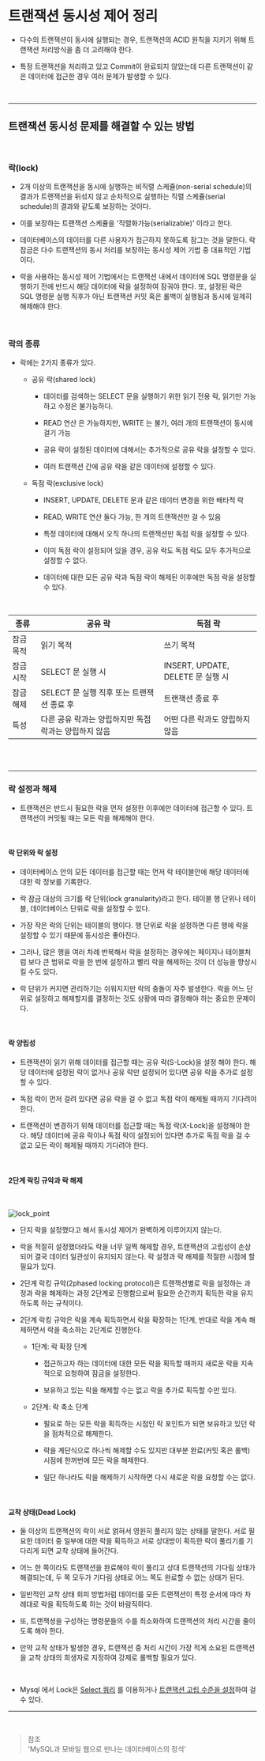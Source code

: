 # 트랜잭션 동시성 제어 정리

- 다수의 트랜잭션이 동시에 실행되는 경우, 트랜잭션의 ACID 원칙을 지키기 위해 트랜잭션 처리방식을 좀 더 고려해야 한다.

- 특정 트랜잭션을 처리하고 있고 Commit이 완료되지 않았는데 다른 트랜잭션이 같은 데이터에 접근한 경우 여러 문제가 발생할 수 있다.

<br>

---

## 트랜잭션 동시성 문제를 해결할 수 있는 방법

<br>

### **락(lock)**

- 2개 이상의 트랜잭션을 동시에 실행하는 비직렬 스케쥴(non-serial schedule)의 결과가 트랜잭션을 뒤섞지 않고 순차적으로 실행하는 직렬 스케쥴(serial schedule)의 결과와 같도록 보장하는 것이다.

- 이를 보장하는 트랜잭션 스케쥴을 '직렬화가능(serializable)' 이라고 한다.

- 데이터베이스의 데이터를 다른 사용자가 접근하지 못하도록 잠그는 것을 말한다. 락 잠금은 다수 트랜잭션의 동시 처리를 보장하는 동시성 제어 기법 중 대표적인 기법이다.

- 락을 사용하는 동시성 제어 기법에서는 트랜잭션 내에서 데이터에 SQL 명령문을 실행하기 전에 반드시 해당 데이터에 락을 설정하여 잠궈야 한다. 또, 설정된 락은 SQL 명령문 실행 직후가 아닌 트랜잭션 커밋 혹은 롤백이 실행됨과 동시에 일제히 해제해야 한다.

   <br>

### **락의 종류**

- 락에는 2가지 종류가 있다.

  - 공유 락(shared lock)

    - 데이터를 검색하는 SELECT 문을 실행하기 위한 읽기 전용 락, 읽기만 가능하고 수정은 불가능하다.

    - READ 연산 은 가능하지만, WRITE 는 불가, 여러 개의 트랜잭션이 동시에 걸기 가능

    - 공유 락이 설정된 데이터에 대해서는 추가적으로 공유 락을 설정할 수 있다.

    - 여러 트랜잭션 간에 공유 락을 같은 데이터에 설정할 수 있다.

  - 독점 락(exclusive lock)

    - INSERT, UPDATE, DELETE 문과 같은 데이터 변경을 위한 배타적 락

    - READ, WRITE 연산 둘다 가능, 한 개의 트랜잭션만 걸 수 있음

    - 특정 데이터에 대해서 오직 하나의 트랜잭션만 독점 락을 설정할 수 있다.

    - 이미 독점 락이 설정되어 있을 경우, 공유 락도 독점 락도 모두 추가적으로 설정할 수 없다.

    - 데이터에 대한 모든 공유 락과 독점 락이 해제된 이후에만 독점 락을 설정할 수 있다.

<br>

| 종류      | 공유 락                                               | 독점 락                           |
| --------- | ----------------------------------------------------- | --------------------------------- |
| 잠금 목적 | 읽기 목적                                             | 쓰기 목적                         |
| 잠금 시작 | SELECT 문 실행 시                                     | INSERT, UPDATE, DELETE 문 실행 시 |
| 잠금 해제 | SELECT 문 실행 직후 또는 트랜잭션 종료 후             | 트랜잭션 종료 후                  |
| 특성      | 다른 공유 락과는 양립하지만 독점 락과는 양립하지 않음 | 어떤 다른 락과도 양립하지 않음    |

<br>
<br>

---

### 락 설정과 해제

- 트랜잭션은 반드시 필요한 락을 먼저 설정한 이후에만 데이터에 접근할 수 있다. 트랜잭션이 커밋될 때는 모든 락을 해제해야 한다.

<br>

#### 락 단위와 락 설정

- 데이터베이스 안의 모든 데이터를 접근할 때는 먼저 락 테이블안에 해당 데이터에 대한 락 정보를 기록한다.

- 락 잠금 대상의 크기를 락 단위(lock granularity)라고 한다. 테이블 행 단위나 테이블, 데이터베이스 단위로 락을 설정할 수 있다.

- 가장 작은 락의 단위는 테이블의 행이다. 행 단위로 락을 설정하면 다른 행에 락을 설정할 수 있기 때문에 동시성은 좋아진다.

- 그러나, 많은 행을 여러 차례 반복해서 락을 설정하는 경우에는 페이지나 테이블처럼 보다 큰 범위로 락을 한 번에 설정하고 빨리 락을 해제하는 것이 더 성능을 향상시킬 수도 있다.

- 락 단위가 커지면 관리하기는 쉬워지지만 락의 충돌이 자주 발생한다. 락을 어느 단위로 설정하고 해제할지를 결정하는 것도 상황에 따라 결정해야 하는 중요한 문제이다.

<br>

#### 락 양립성

- 트랜잭션이 읽기 위해 데이터를 접근할 때는 공유 락(S-Lock)을 설정 해야 한다. 해당 데이터에 설정된 락이 없거나 공유 락만 설정되어 있다면 공유 락을 추가로 설정할 수 있다.

- 독점 락이 먼저 걸려 있다면 공유 락을 걸 수 없고 독점 락이 해제될 때까지 기다려야 한다.

- 트랜잭션이 변경하기 위해 데이터를 접근할 때는 독점 락(X-Lock)을 설정해야 한다. 해당 데이터에 공유 락이나 독점 락이 설정되어 있다면 추가로 독점 락을 걸 수 없고 모든 락이 해제될 때까지 기다려야 한다.

<br>

#### 2단계 락킹 규악과 락 해제

<br>

![lock_point](https://user-images.githubusercontent.com/50399804/124396818-e1c27980-dd46-11eb-9b0b-323b0c47bb24.png)

- 단지 락을 설정했다고 해서 동시성 제어가 완벽하게 이루어지지 않는다.

- 락을 적절히 설정했더라도 락을 너무 일찍 해제할 경우, 트랜잭션의 고립성이 손상되어 결국 데이터 일관성이 유지되지 않는다. 락 설정과 락 해제를 적절한 시점에 할 필요가 있다.

- 2단계 락킹 규악(2phased locking protocol)은 트랜잭션별로 락을 설정하는 과정과 락을 해제하는 과정 2단계로 진행함으로써 필요한 순간까지 획득한 락을 유지하도록 하는 규칙이다.

- 2단계 락킹 규악은 락을 계속 획득하면서 락을 확장하는 1단계, 반대로 락을 계속 해제하면서 락을 축소하는 2단계로 진행한다.

  - 1단계: 락 확장 단계

    - 접근하고자 하는 데이터에 대한 모든 락을 획득할 때까지 새로운 락을 지속적으로 요청하여 잠금을 설정한다.

    - 보유하고 있는 락을 해제할 수는 없고 락을 추가로 획득할 수만 있다.

  - 2단계: 락 축소 단계

    - 필요로 하는 모든 락을 획득하는 시점인 락 포인트가 되면 보유하고 있던 락을 점차적으로 해제한다.

    - 락을 계단식으로 하나씩 해제할 수도 있지만 대부분 완료(커밋 혹은 롤백) 시점에 한꺼번에 모든 락을 해제한다.

    - 일단 하나라도 락을 해제하기 시작하면 다시 새로운 락을 요청할 수는 없다.

<br>

#### 교착 상태(Dead Lock)

- 둘 이상의 트랜잭션의 락이 서로 얽혀서 영원히 풀리지 않는 상태를 말한다. 서로 필요한 데이터 중 일부에 대한 락을 획득하고 서로 상대방이 획득한 락이 풀리기를 기다리게 되면 교착 상태에 들어간다.

- 어느 한 쪽이라도 트랜잭션을 완료해야 락이 풀리고 상대 트랜잭션의 기다림 상태가 해결되는데, 두 쪽 모두가 기다림 상태로 어느 쪽도 완료할 수 없는 상태가 된다.

- 일반적인 교착 상태 회피 방법처럼 데이터를 모든 트랜잭션이 특정 순서에 따라 차례대로 락을 획득하도록 하는 것이 바람직하다.

- 또, 트랜잭셩을 구성하는 명령문들의 수를 최소화하여 트랜잭션의 처리 시간을 줄이도록 해야 한다.

- 만약 교착 상태가 발생한 경우, 트랜잭션 중 처리 시간이 가장 적게 소요된 트랜잭션을 교착 상태의 희생자로 지정하여 강제로 롤백할 필요가 있다.

<br>

- Mysql 에서 Lock은 [Select 쿼리](https://dev.mysql.com/doc/refman/8.0/en/innodb-locking-reads.html) 를 이용하거나 [트랜잭션 고립 수준을 설정](https://dev.mysql.com/doc/refman/8.0/en/innodb-transaction-isolation-levels.html)하여 걸 수 있다.

---

<br>

> 참조 <br> 'MySQL과 모바일 웹으로 만나는 데이터베이스의 정석'
